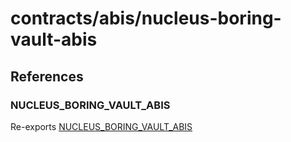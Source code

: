 # contracts/abis/nucleus-boring-vault-abis

## References

### NUCLEUS\_BORING\_VAULT\_ABIS

Re-exports [NUCLEUS_BORING_VAULT_ABIS](nucleus-boring-vault-abis.md#nucleus_boring_vault_abis)
